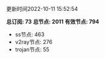 更新时间2022-10-11 15:52:54

**总订阅: 73**
**总节点: 2011**
**有效节点: 794**
- ss节点: 463
- v2ray节点: 276
- trojan节点: 55
